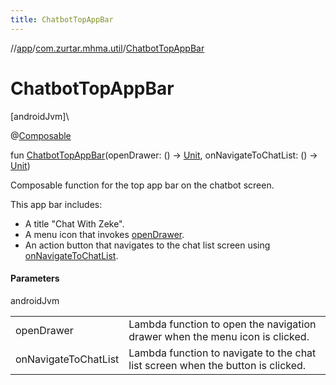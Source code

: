 ```yaml
---
title: ChatbotTopAppBar
---
```

//[app](../../index.html)/[com.zurtar.mhma.util](index.html)/[ChatbotTopAppBar](-chatbot-top-app-bar.html)



# ChatbotTopAppBar



[androidJvm]\




@[Composable](https://developer.android.com/reference/kotlin/androidx/compose/runtime/Composable.html)



fun [ChatbotTopAppBar](-chatbot-top-app-bar.html)(openDrawer: () -&gt; [Unit](https://kotlinlang.org/api/core/kotlin-stdlib/kotlin/-unit/index.html), onNavigateToChatList: () -&gt; [Unit](https://kotlinlang.org/api/core/kotlin-stdlib/kotlin/-unit/index.html))



Composable function for the top app bar on the chatbot screen.



This app bar includes:



- 
   A title &quot;Chat With Zeke&quot;.
- 
   A menu icon that invokes [openDrawer](-chatbot-top-app-bar.html).
- 
   An action button that navigates to the chat list screen using [onNavigateToChatList](-chatbot-top-app-bar.html).




#### Parameters


androidJvm

| | |
|---|---|
| openDrawer | Lambda function to open the navigation drawer when the menu icon is clicked. |
| onNavigateToChatList | Lambda function to navigate to the chat list screen when the button is clicked. |



